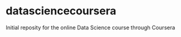 datasciencecoursera
===================

Initial reposity for the online Data Science course through Coursera
